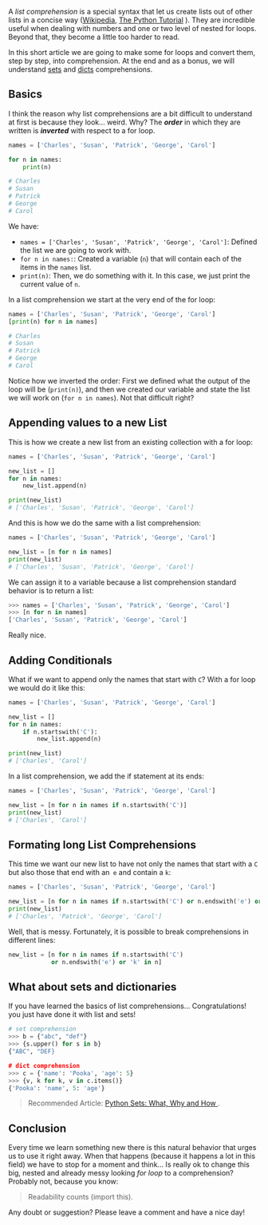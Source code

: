 A *list comprehension* is a special syntax that let us create lists out of other lists in a concise way ([Wikipedia](https://en.wikipedia.org/wiki/List_comprehension), [The Python Tutorial](https://docs.python.org/3/tutorial/datastructures.html#list-comprehensions) ). They are incredible useful when dealing with numbers and one or two level of nested for loops. Beyond that, they become a little too harder to read.

In this short article we are going to make some for loops and convert them, step by step, into comprehension. At the end and as a bonus, we will understand [sets](https://www.pythoncheatsheet.org/#Set-comprehension) and [dicts](https://www.pythoncheatsheet.org/#Dict-comprehension) comprehensions.

## Basics

I think the reason why list comprehensions are a bit difficult to understand at first is because they look... weird. Why? The ***order*** in which they are written is ***inverted*** with respect to a for loop.

```python
names = ['Charles', 'Susan', 'Patrick', 'George', 'Carol']

for n in names:
    print(n)

# Charles
# Susan
# Patrick
# George
# Carol
```

We have:

- `names = ['Charles', 'Susan', 'Patrick', 'George', 'Carol']`: Defined the list we are going to work with.
- `for n in names:`: Created a variable (`n`) that will contain each of the items in the `names` list.
- `print(n)`: Then, we do something with it. In this case, we just print the current value of `n`.

In a list comprehension we start at the very end of the for loop:

```python
names = ['Charles', 'Susan', 'Patrick', 'George', 'Carol']
[print(n) for n in names]

# Charles
# Susan
# Patrick
# George
# Carol
```

Notice how we inverted the order: First we defined what the output of the loop will be (`print(n)`), and then we created our variable and state the list we will work on (`for n in names`). Not that difficult right?

## Appending values to a new List

This is how we create a new list from an existing collection with a for loop:

```python
names = ['Charles', 'Susan', 'Patrick', 'George', 'Carol']

new_list = []
for n in names:
    new_list.append(n)

print(new_list)
# ['Charles', 'Susan', 'Patrick', 'George', 'Carol']
```

And this is how we do the same with a list comprehension:

```python
names = ['Charles', 'Susan', 'Patrick', 'George', 'Carol']

new_list = [n for n in names]
print(new_list)
# ['Charles', 'Susan', 'Patrick', 'George', 'Carol']
```

We can assign it to a variable because a list comprehension standard behavior is to return a list:

```python
>>> names = ['Charles', 'Susan', 'Patrick', 'George', 'Carol']
>>> [n for n in names]
['Charles', 'Susan', 'Patrick', 'George', 'Carol']
```

Really nice.

## Adding Conditionals

What if we want to append only the names that start with `C`? With a for loop we would do it like this:

```python
names = ['Charles', 'Susan', 'Patrick', 'George', 'Carol']

new_list = []
for n in names:
    if n.startswith('C'):
        new_list.append(n)

print(new_list)
# ['Charles', 'Carol']
```

In a list comprehension, we add the if statement at its ends:

```python
names = ['Charles', 'Susan', 'Patrick', 'George', 'Carol']

new_list = [n for n in names if n.startswith('C')]
print(new_list)
# ['Charles', 'Carol']
```

## Formating long List Comprehensions

This time we want our new list to have not only the names that start with a `C` but also those that end with an` e` and contain a `k`:

```python
names = ['Charles', 'Susan', 'Patrick', 'George', 'Carol']

new_list = [n for n in names if n.startswith('C') or n.endswith('e') or 'k' in n]
print(new_list)
# ['Charles', 'Patrick', 'George', 'Carol']
```

Well, that is messy. Fortunately, it is possible to break comprehensions in different lines:

```python
new_list = [n for n in names if n.startswith('C')
            or n.endswith('e') or 'k' in n]
```

## What about sets and dictionaries

If you have learned the basics of list comprehensions... Congratulations! you just have done it with list and sets!

```python
# set comprehension
>>> b = {"abc", "def"}
>>> {s.upper() for s in b}
{"ABC", "DEF}

# dict comprehension
>>> c = {'name': 'Pooka', 'age': 5}
>>> {v, k for k, v in c.items()}
{'Pooka': 'name', 5: 'age'}
```

> Recommended Article: [Python Sets: What, Why and How ](https://www.pythoncheatsheet.org/blog/python-sets-what-why-how).

## Conclusion

Every time we learn something new there is this natural behavior that urges us to use it right away. When that happens (because it happens a lot in this field) we have to stop for a moment and think... Is really ok to change this big, nested and already messy looking *for loop* to a comprehension? Probably not, because you know:

> Readability counts (import this).

Any doubt or suggestion? Please leave a comment and have a nice day!
